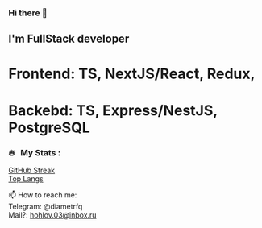 ### Hi there 👋
## I'm FullStack developer
# Frontend: TS, NextJS/React, Redux, 
# Backebd: TS, Express/NestJS, PostgreSQL
<!--
Here are some ideas to get you started:

- 🔭 I’m currently working on ...
- 🌱 I’m currently learning ...
- 👯 I’m looking to collaborate on ...
- 🤔 I’m looking for help with ...
- 💬 Ask me about ...
- 📫 How to reach me: ...
- 😄 Pronouns: ...
- ⚡ Fun fact: ...
-->

### 🔥 &nbsp; My Stats :
[GitHub Streak](https://streak-stats.demolab.com?user=DiametrFQ&theme=github-dark-blue&border_radius=6&card_width=300&type=png)<br>
[Top Langs](https://github-readme-stats.vercel.app/api/top-langs/?username=DiametrFQ\&layout=donut-vertical)

📫 How to reach me:<br>
Telegram: @diametrfq<br>
Mail?: hohlov.03@inbox.ru
